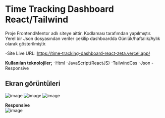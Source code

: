 # Time Tracking Dashboard React/Tailwind

Proje FrontendMentor adlı siteye aittir. Kodlaması tarafımdan yapılmıştır. Yerel bir Json dosyasından veriler çekilip dashboardda Günlük/haftalık/Aylık olarak gösterilmiştir.

-Site Live URL: https://time-tracking-dashboard-react-zeta.vercel.app/

**Kullanılan teknolojiler;**
-Html
-JavaScript(ReactJS)
-TailwindCss
-Json
-Responsive

## Ekran görüntüleri
![image](https://user-images.githubusercontent.com/44196940/168428684-99d00f0e-7de3-423b-9991-f799398b31b7.png)
![image](https://user-images.githubusercontent.com/44196940/168428882-fce0506b-c2e2-4025-b014-490f472fda62.png)
![image](https://user-images.githubusercontent.com/44196940/168428891-c46dff3a-a5ca-4725-9ce2-6bac8566cbdc.png)

**Responsive**  
![image](https://user-images.githubusercontent.com/44196940/168428909-f4201b52-415c-4c6d-b7fd-7cd7877d0796.png)



